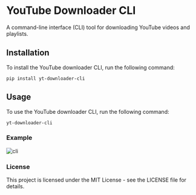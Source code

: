 # YouTube Downloader CLI

A command-line interface (CLI) tool for downloading YouTube videos and playlists.

## Installation

To install the YouTube downloader CLI, run the following command:

```
pip install yt-downloader-cli
```


## Usage

To use the YouTube downloader CLI, run the following command:

```
yt-downloader-cli
```


### Example

![cli](https://user-images.githubusercontent.com/50846992/211169504-b117bc9f-8901-4547-9209-646d7ca745d3.gif)



### License
This project is licensed under the MIT License - see the LICENSE file for details.


